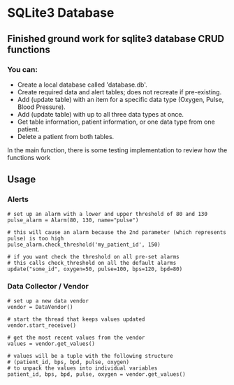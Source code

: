 # SQLite3 Database

## Finished ground work for sqlite3 database CRUD functions
### You can:

- Create a local database called 'database.db'.
- Create required data and alert tables; does not recreate if pre-existing.
- Add (update table) with an item for a specific data type (Oxygen, Pulse, Blood Pressure).
- Add (update table) with up to all three data types at once.
- Get table information, patient information, or one data type from one patient.
- Delete a patient from both tables.

In the main function, there is some testing implementation to review how the functions work



## Usage
### Alerts
```
# set up an alarm with a lower and upper threshold of 80 and 130
pulse_alarm = Alarm(80, 130, name="pulse")

# this will cause an alarm because the 2nd parameter (which represents pulse) is too high
pulse_alarm.check_threshold('my_patient_id', 150)

# if you want check the threshold on all pre-set alarms
# this calls check_threshold on all the default alarms
update("some_id", oxygen=50, pulse=100, bps=120, bpd=80)
```


### Data Collector / Vendor
```
# set up a new data vendor
vendor = DataVendor()

# start the thread that keeps values updated
vendor.start_receive()

# get the most recent values from the vendor
values = vendor.get_values()

# values will be a tuple with the following structure
# (patient_id, bps, bpd, pulse, oxygen)
# to unpack the values into individual variables
patient_id, bps, bpd, pulse, oxygen = vendor.get_values()
```
